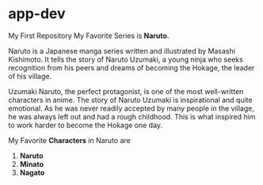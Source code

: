 # app-dev
My First Repository
 My Favorite Series is **Naruto**.
 
Naruto is a Japanese manga series written and illustrated by Masashi Kishimoto. It tells the story of Naruto Uzumaki, a young ninja who seeks recognition from his peers and dreams of becoming the Hokage, the leader of his village.

Uzumaki Naruto, the perfect protagonist, is one of the most well-written characters in anime. The story of Naruto Uzumaki is inspirational and quite emotional. As he was never readily accepted by many people in the village, he was always left out and had a rough childhood. This is what inspired him to work harder to become the Hokage one day.


My Favorite **Characters** in Naruto are 
1. **Naruto**
2. **Minato**
3. **Nagato**
